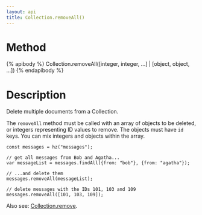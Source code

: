 ```yaml
---
layout: api
title: Collection.removeAll()
---
```


# Method

{% apibody %}
Collection.removeAll([integer, integer, ...] | [object, object, ...])
{% endapibody %}

# Description

Delete multiple documents from a Collection.

The `removeAll` method must be called with an array of objects to be deleted, or integers representing ID values to remove. The objects must have `id` keys. You can mix integers and objects within the array.

```
const messages = hz("messages");

// get all messages from Bob and Agatha...
var messageList = messages.findAll({from: "bob"}, {from: "agatha"});

// ...and delete them
messages.removeAll(messageList);

// delete messages with the IDs 101, 103 and 109
messages.removeAll([101, 103, 109]);
```

Also see: [Collection.remove][cr].

[cr]: /api/collection-remove/
